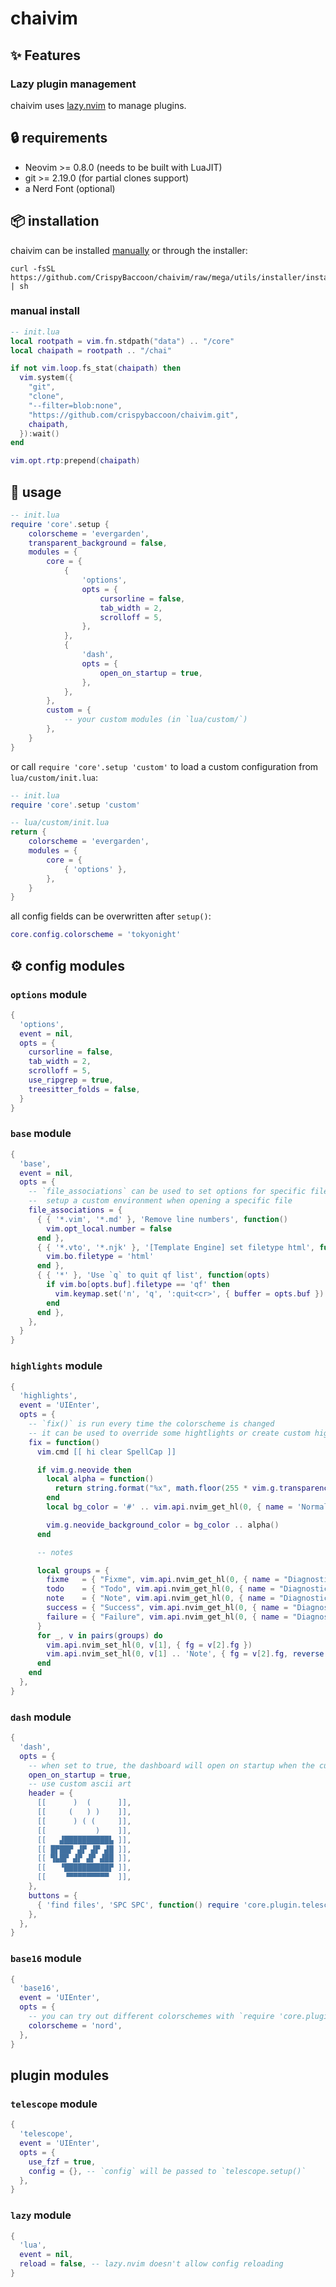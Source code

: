 # chaivim

## :sparkles: Features

### Lazy plugin management

chaivim uses [lazy.nvim](https://github.com/folke/lazy.nvim) to manage plugins.

## :lock: requirements

- Neovim >= 0.8.0 (needs to be built with LuaJIT)
- git >= 2.19.0 (for partial clones support)
- a Nerd Font (optional)

## :package: installation

chaivim can be installed [manually](#manual-install) or through the installer:
```shell
curl -fsSL https://github.com/CrispyBaccoon/chaivim/raw/mega/utils/installer/install.sh | sh
```

### manual install

```lua
-- init.lua
local rootpath = vim.fn.stdpath("data") .. "/core"
local chaipath = rootpath .. "/chai"

if not vim.loop.fs_stat(chaipath) then
  vim.system({
    "git",
    "clone",
    "--filter=blob:none",
    "https://github.com/crispybaccoon/chaivim.git",
    chaipath,
  }):wait()
end

vim.opt.rtp:prepend(chaipath)
```

## :rocket: usage

```lua
-- init.lua
require 'core'.setup {
    colorscheme = 'evergarden',
    transparent_background = false,
    modules = {
        core = {
            {
                'options',
                opts = {
                    cursorline = false,
                    tab_width = 2,
                    scrolloff = 5,
                },
            },
            {
                'dash',
                opts = {
                    open_on_startup = true,
                },
            },
        },
        custom = {
            -- your custom modules (in `lua/custom/`)
        },
    }
}
```
or call `require 'core'.setup 'custom'` to load a custom configuration from `lua/custom/init.lua`:
```lua
-- init.lua
require 'core'.setup 'custom'

-- lua/custom/init.lua
return {
    colorscheme = 'evergarden',
    modules = {
        core = {
            { 'options' },
        },
    }
}
```

all config fields can be overwritten after `setup()`:
```lua
core.config.colorscheme = 'tokyonight'
```

## :gear: config modules

### `options` module

```lua
{
  'options',
  event = nil,
  opts = {
    cursorline = false,
    tab_width = 2,
    scrolloff = 5,
    use_ripgrep = true,
    treesitter_folds = false,
  }
}
```

### `base` module

```lua
{
  'base',
  event = nil,
  opts = {
    -- `file_associations` can be used to set options for specific filetypes or
    --  setup a custom environment when opening a specific file
    file_associations = {
      { { '*.vim', '*.md' }, 'Remove line numbers', function()
        vim.opt_local.number = false
      end },
      { { '*.vto', '*.njk' }, '[Template Engine] set filetype html', function()
        vim.bo.filetype = 'html'
      end },
      { { '*' }, 'Use `q` to quit qf list', function(opts)
        if vim.bo[opts.buf].filetype == 'qf' then
          vim.keymap.set('n', 'q', ':quit<cr>', { buffer = opts.buf })
        end
      end },
    },
  }
}
```

### `highlights` module

```lua
{
  'highlights',
  event = 'UIEnter',
  opts = {
    -- `fix()` is run every time the colorscheme is changed
    -- it can be used to override some hightlights or create custom hightlights
    fix = function()
      vim.cmd [[ hi clear SpellCap ]]

      if vim.g.neovide then
        local alpha = function()
          return string.format("%x", math.floor(255 * vim.g.transparency or 0.0))
        end
        local bg_color = '#' .. vim.api.nvim_get_hl(0, { name = 'Normal' }).bg

        vim.g.neovide_background_color = bg_color .. alpha()
      end

      -- notes

      local groups = {
        fixme   = { "Fixme", vim.api.nvim_get_hl(0, { name = "DiagnosticWarn" }) },
        todo    = { "Todo", vim.api.nvim_get_hl(0, { name = "DiagnosticInfo" }) },
        note    = { "Note", vim.api.nvim_get_hl(0, { name = "DiagnosticHint" }) },
        success = { "Success", vim.api.nvim_get_hl(0, { name = "DiagnosticOk" }) },
        failure = { "Failure", vim.api.nvim_get_hl(0, { name = "DiagnosticError" }) },
      }
      for _, v in pairs(groups) do
        vim.api.nvim_set_hl(0, v[1], { fg = v[2].fg })
        vim.api.nvim_set_hl(0, v[1] .. 'Note', { fg = v[2].fg, reverse = true })
      end
    end
  },
}
```

### `dash` module

```lua
{
  'dash',
  opts = {
    -- when set to true, the dashboard will open on startup when the current buffer is empty
    open_on_startup = true,
    -- use custom ascii art
    header = {
      [[      )  (      ]],
      [[     (   ) )    ]],
      [[      ) ( (     ]],
      [[           )    ]],
      [[   ▟██████████▙ ]],
      [[ █▛██▛ ▟▛ ▟▛ ▟█ ]],
      [[ ▜▙█▛ ▟▛ ▟▛ ▟██ ]],
      [[   ▝██████████▛ ]],
      [[    ▝▀▀▀▀▀▀▀▀▀  ]],
    },
    buttons = {
      { 'find files', 'SPC SPC', function() require 'core.plugin.telescope'.picker.find_files {} end },
    },
  },
}
```

### `base16` module

```lua
{
  'base16',
  event = 'UIEnter',
  opts = {
    -- you can try out different colorschemes with `require 'core.plugin.base16'.select()`
    colorscheme = 'nord',
  },
}
```

## plugin modules

### `telescope` module

```lua
{
  'telescope',
  event = 'UIEnter',
  opts = {
    use_fzf = true,
    config = {}, -- `config` will be passed to `telescope.setup()`
  },
}
```

### `lazy` module

```lua
{
  'lua',
  event = nil,
  reload = false, -- lazy.nvim doesn't allow config reloading
}
```
